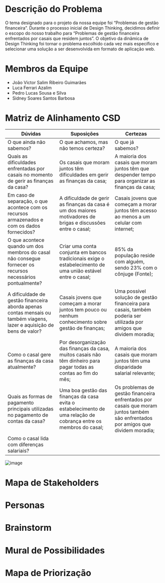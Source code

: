 # Descrição do Problema
O tema designado para o projeto da nossa equipe foi “Problemas de gestão financeira”. Durante o processo inicial de Design Thinking, decidimos definir o escopo do nosso trabalho para “Problemas de gestão financeira enfrentados por casais que residem juntos”. O objetivo da dinâmica de Design Thinking foi tornar o problema escolhido cada vez mais específico e selecionar uma solução a ser desenvolvida em formato de aplicação web.

# Membros da Equipe
* João Victor Salim Ribeiro Guimarães
* Luca Ferrari Azalim
* Pedro Lucas Sousa e Silva
* Sidney Soares Santos Barbosa

# Matriz de Alinhamento CSD

| Dúvidas                                                                                                                | Suposições                                                                                                        | Certezas                                                                                                                         |
|------------------------------------------------------------------------------------------------------------------------|-------------------------------------------------------------------------------------------------------------------|----------------------------------------------------------------------------------------------------------------------------------|
|                                                O que ainda não sabemos?                                                | O que achamos, mas não temos certeza?                                                                             | O que já sabemos?                                                                                                                |
| Quais as dificuldades enfrentadas por casais no momento de gerir as finanças da casa?                                  | Os casais que moram juntos têm dificuldades em gerir as finanças da casa;                                         | A maioria dos casais que moram juntos têm que despender tempo para organizar as finanças da casa;                                |
| Em caso de separação, o que acontece com os recursos armazenados e com os dados fornecidos?                            | A dificuldade de gerir as finanças da casa é um dos maiores motivadores de brigas e discussões entre o casal;     | Casais jovens que começam a morar juntos têm acesso ao menos a um celular com internet;                                          |
| O que acontece quando um dos membros do casal não consegue fornecer os recursos necessários pontualmente?              | Criar uma conta conjunta em bancos tradicionais exige o estabelecimento de uma união estável entre o casal;       | 85% da população reside com alguém, sendo 23% com o cônjuge (Fonte);                                                             |
| A dificuldade de gestão financeira aborda apenas contas mensais ou também viagens, lazer e aquisição de bens de valor? | Casais jovens que começam a morar juntos tem pouco ou nenhum conhecimento sobre gestão de finanças;               | Uma possível solução de gestão financeira para casais, também poderia ser utilizada por amigos que dividem moradia;              |
| Como o casal gere as finanças da casa atualmente?                                                                      | Por desorganização das finanças da casa, muitos casais não têm dinheiro para pagar todas as contas ao fim do mês; | A maioria dos casais que moram juntos têm uma disparidade salarial relevante;                                                    |
| Quais as formas de pagamento principais utilizadas no pagamento de contas da casa?                                     | Uma boa gestão das finanças da casa evita o estabelecimento de uma relação de cobrança entre os membros do casal; | Os problemas de gestão financeira enfrentados por casais que moram juntos também são enfrentados por amigos que dividem moradia; |
| Como o casal lida com diferenças salariais?                                                                            |                                                                                                                   |                                                                                                                                  |
![image](https://user-images.githubusercontent.com/10585881/229930508-eb6f307b-6e88-4c08-8a68-3bf3a888252f.png)

# Mapa de Stakeholders

# Personas

# Brainstorm

# Mural de Possibilidades

# Mapa de Priorização